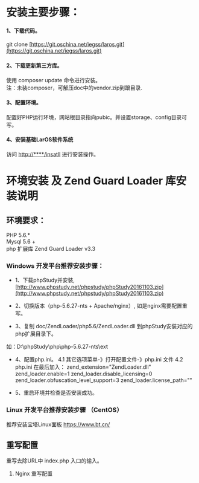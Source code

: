 # 安装主要步骤：

#### 1、下载代码。

git clone [https://git.oschina.net/iegss/laros.git](https://git.oschina.net/iegss/laros.git)

#### 2、下载更新第三方库。

使用 composer update 命令进行安装。  
注：未装composer，可解压doc中的vendor.zip到跟目录.

#### 3、配置环境。

配置好PHP运行环境，网站根目录指向pubic。并设置storage、config目录可写。

#### 4、安装基础LarOS软件系统

访问 [http://\*\*\*\*/insatll](http://****/insatll) 进行安装操作。

# 环境安装 及 Zend Guard Loader 库安装说明

## 环境要求：

PHP 5.6.\*  
Mysql 5.6 +  
php 扩展库 Zend Guard Loader v3.3

### Windows 开发平台推荐安装步骤：

* 1、下载phpStudy并安装, [http://www.phpstudy.net/phpstudy/phpStudy20161103.zip](http://www.phpstudy.net/phpstudy/phpStudy20161103.zip)

* 2、切换版本（php-5.6.27-nts + Apache/nginx）, 如是nginx需要配置重写。

* 3、复制 doc/ZendLoader/php5.6/ZendLoader.dll 到phpStudy安装对应的php扩展目录下。

如：D:\phpStudy\php\php-5.6.27-nts\ext

* 4、配置php.ini。
     4.1 其它选项菜单-》打开配置文件-》php.ini 文件
     4.2 php.ini 在最后加入：
       zend_extension="ZendLoader.dll"
       zend_loader.enable=1
       zend_loader.disable_licensing=0
       zend_loader.obfuscation_level_support=3
       zend_loader.license_path=""

* 5、重启环境并检查是否安装成功。


### Linux 开发平台推荐安装步骤 （CentOS）

推荐安装宝塔Linux面板
  https://www.bt.cn/


## 重写配置

重写去除URL中 index.php 入口的输入。

1. Nginx 重写配置









